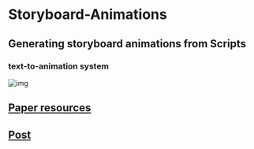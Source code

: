 # Storyboard-Animations
## Generating storyboard animations from Scripts

### text-to-animation system

![img](https://venturebeat.com/wp-content/uploads/2019/04/a719e2ad-2214-42b1-aabb-cec6c9b846c0.png?w=768&strip=all)


## [**Paper resources**](https://www.groundai.com/project/generating-animations-from-screenplays/1)

## [**Post**](https://venturebeat.com/2019/04/12/disneys-ai-generates-storyboard-animations-from-screenplays/)
